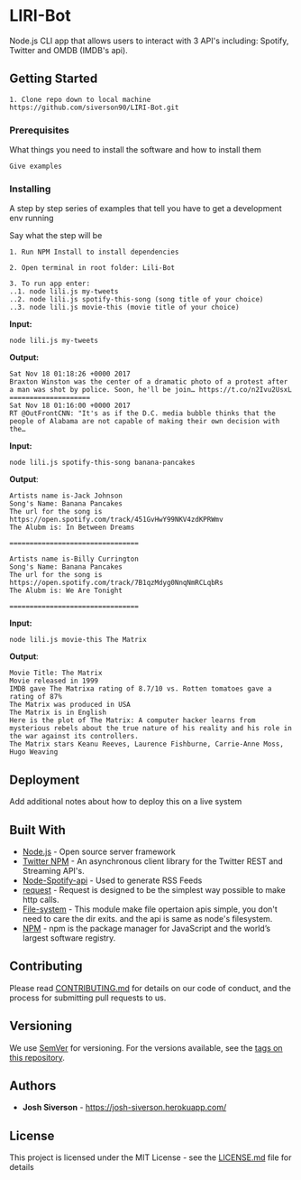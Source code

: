 # LIRI-Bot

Node.js CLI app that allows users to interact with 3 API's including: Spotify, Twitter and OMDB (IMDB's api).

## Getting Started

```
1. Clone repo down to local machine
https://github.com/siverson90/LIRI-Bot.git

```


### Prerequisites

What things you need to install the software and how to install them

```
Give examples
```

### Installing

A step by step series of examples that tell you have to get a development env running

Say what the step will be

```
1. Run NPM Install to install dependencies

2. Open terminal in root folder: Lili-Bot

3. To run app enter: 
..1. node lili.js my-tweets
..2. node lili.js spotify-this-song (song title of your choice)
..3. node lili.js movie-this (movie title of your choice)
```


**Input:** 
```
node lili.js my-tweets
```

**Output:** 
```
Sat Nov 18 01:18:26 +0000 2017
Braxton Winston was the center of a dramatic photo of a protest after a man was shot by police. Soon, he'll be join… https://t.co/n2Ivu2UsxL
====================
Sat Nov 18 01:16:00 +0000 2017
RT @OutFrontCNN: "It's as if the D.C. media bubble thinks that the people of Alabama are not capable of making their own decision with the…
```


**Input:** 
```
node lili.js spotify-this-song banana-pancakes
```
**Output**: 
```
Artists name is-Jack Johnson
Song's Name: Banana Pancakes
The url for the song is https://open.spotify.com/track/451GvHwY99NKV4zdKPRWmv
The Alubm is: In Between Dreams

================================

Artists name is-Billy Currington
Song's Name: Banana Pancakes
The url for the song is https://open.spotify.com/track/7B1qzMdyg0NnqNmRCLqbRs
The Alubm is: We Are Tonight

================================

```

**Input:** 
```
node lili.js movie-this The Matrix
```
**Output**: 
```
Movie Title: The Matrix
Movie released in 1999
IMDB gave The Matrixa rating of 8.7/10 vs. Rotten tomatoes gave a rating of 87%
The Matrix was produced in USA
The Matrix is in English
Here is the plot of The Matrix: A computer hacker learns from mysterious rebels about the true nature of his reality and his role in the war against its controllers.
The Matrix stars Keanu Reeves, Laurence Fishburne, Carrie-Anne Moss, Hugo Weaving
```


## Deployment

Add additional notes about how to deploy this on a live system

## Built With

* [Node.js](https://nodejs.org/en/) - Open source server framework
* [Twitter NPM](https://www.npmjs.com/package/twitter) - An asynchronous client library for the Twitter REST and Streaming API's.
* [Node-Spotify-api](https://rometools.github.io/rome/) - Used to generate RSS Feeds
* [request](https://www.npmjs.com/package/request) - Request is designed to be the simplest way possible to make http calls.
* [File-system](https://www.npmjs.com/package/file-system) - This module make file opertaion apis simple, you don't need to care the dir exits. and the api is same as node's filesystem.
*  [ NPM](https://www.npmjs.com/) - npm is the package manager for JavaScript and the world’s largest software registry.

## Contributing

Please read [CONTRIBUTING.md](https://gist.github.com/PurpleBooth/b24679402957c63ec426) for details on our code of conduct, and the process for submitting pull requests to us.

## Versioning

We use [SemVer](http://semver.org/) for versioning. For the versions available, see the [tags on this repository](https://github.com/your/project/tags). 

## Authors

* **Josh Siverson** - https://josh-siverson.herokuapp.com/

## License

This project is licensed under the MIT License - see the [LICENSE.md](LICENSE.md) file for details

